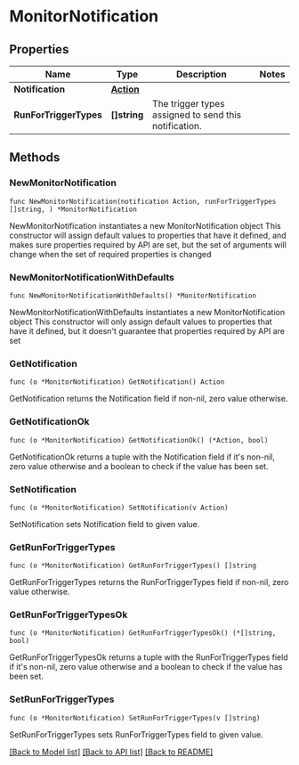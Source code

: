# MonitorNotification

## Properties

Name | Type | Description | Notes
------------ | ------------- | ------------- | -------------
**Notification** | [**Action**](Action.md) |  | 
**RunForTriggerTypes** | **[]string** | The trigger types assigned to send this notification. | 

## Methods

### NewMonitorNotification

`func NewMonitorNotification(notification Action, runForTriggerTypes []string, ) *MonitorNotification`

NewMonitorNotification instantiates a new MonitorNotification object
This constructor will assign default values to properties that have it defined,
and makes sure properties required by API are set, but the set of arguments
will change when the set of required properties is changed

### NewMonitorNotificationWithDefaults

`func NewMonitorNotificationWithDefaults() *MonitorNotification`

NewMonitorNotificationWithDefaults instantiates a new MonitorNotification object
This constructor will only assign default values to properties that have it defined,
but it doesn't guarantee that properties required by API are set

### GetNotification

`func (o *MonitorNotification) GetNotification() Action`

GetNotification returns the Notification field if non-nil, zero value otherwise.

### GetNotificationOk

`func (o *MonitorNotification) GetNotificationOk() (*Action, bool)`

GetNotificationOk returns a tuple with the Notification field if it's non-nil, zero value otherwise
and a boolean to check if the value has been set.

### SetNotification

`func (o *MonitorNotification) SetNotification(v Action)`

SetNotification sets Notification field to given value.


### GetRunForTriggerTypes

`func (o *MonitorNotification) GetRunForTriggerTypes() []string`

GetRunForTriggerTypes returns the RunForTriggerTypes field if non-nil, zero value otherwise.

### GetRunForTriggerTypesOk

`func (o *MonitorNotification) GetRunForTriggerTypesOk() (*[]string, bool)`

GetRunForTriggerTypesOk returns a tuple with the RunForTriggerTypes field if it's non-nil, zero value otherwise
and a boolean to check if the value has been set.

### SetRunForTriggerTypes

`func (o *MonitorNotification) SetRunForTriggerTypes(v []string)`

SetRunForTriggerTypes sets RunForTriggerTypes field to given value.



[[Back to Model list]](../README.md#documentation-for-models) [[Back to API list]](../README.md#documentation-for-api-endpoints) [[Back to README]](../README.md)


